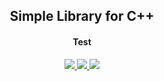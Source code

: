
<p align="center">
 <h2 align="center">Simple Library for C++</h2>
 <h4 align="center">Test</h4>
 <p align="center"></p>
</p>

<p align="center">
 
 <a href="https://en.wikipedia.org/wiki/C%2B%2B">
      <img src="https://img.shields.io/badge/language-C%2B%2B-%23f34b7d.svg?style=for-the-badge&logo=appveyor"/>
    </a>
    <a href="https://en.wikipedia.org/wiki/Microsoft_Windows">
      <img src="https://img.shields.io/badge/platform-Windows-0078d7.svg?style=for-the-badge&logo=appveyor"/>
    </a>
 
 <a href="https://en.wikipedia.org/wiki/Cheating_in_online_games">
      <img src="https://img.shields.io/badge/arch-x86-red.svg?style=plastic"/>
    </a>
 
    
  </p>

